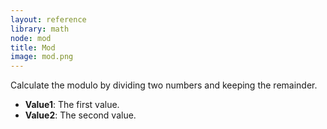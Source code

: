 ```yaml
---
layout: reference
library: math
node: mod
title: Mod
image: mod.png
---
```

Calculate the modulo by dividing two numbers and keeping the remainder.

* **Value1**: The first value.
* **Value2**: The second value.
